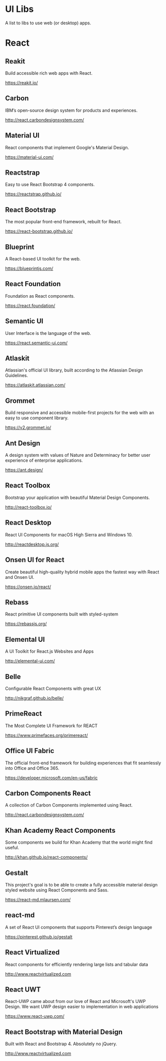 # UI Libs

A list to libs to use web (or desktop) apps.

# React

## Reakit

Build accessible rich web apps with React.

https://reakit.io/

## Carbon

IBM’s open-source design system for products and experiences.

http://react.carbondesignsystem.com/

## Material UI

React components that implement Google's Material Design.

https://material-ui.com/

## Reactstrap

Easy to use React Bootstrap 4 components.

https://reactstrap.github.io/

## React Bootstrap

The most popular front-end framework, rebuilt for React.

https://react-bootstrap.github.io/

## Blueprint

A React-based UI toolkit for the web.

https://blueprintjs.com/

## React Foundation

Foundation as React components.

https://react.foundation/

## Semantic UI

User Interface is the language of the web.

https://react.semantic-ui.com/

## Atlaskit

Atlassian's official UI library, built according to the Atlassian Design Guidelines.

https://atlaskit.atlassian.com/

## Grommet

Build responsive and accessible mobile-first projects for the web with an easy to use component library.

https://v2.grommet.io/

## Ant Design

A design system with values of Nature and Determinacy for better user experience of enterprise applications.

https://ant.design/

## React Toolbox

Bootstrap your application with beautiful Material Design Components.

http://react-toolbox.io/

## React Desktop

React UI Components for macOS High Sierra and Windows 10.

http://reactdesktop.js.org/

## Onsen UI for React

Create beautiful high-quality hybrid mobile apps the fastest way with React and Onsen UI.

https://onsen.io/react/

## Rebass

React primitive UI components built with styled-system

https://rebassjs.org/

## Elemental UI

A UI Toolkit for React.js Websites and Apps

http://elemental-ui.com/

## Belle

Configurable React Components with great UX

http://nikgraf.github.io/belle/

## PrimeReact

The Most Complete UI Framework for REACT

https://www.primefaces.org/primereact/

## Office UI Fabric

The official front-end framework for building experiences that fit seamlessly into Office and Office 365.

https://developer.microsoft.com/en-us/fabric

## Carbon Components React

A collection of Carbon Components implemented using React.

http://react.carbondesignsystem.com/

## Khan Academy React Components

Some components we build for Khan Academy that the world might find useful.

http://khan.github.io/react-components/

## Gestalt

This project's goal is to be able to create a fully accessible material design styled website using React Components and Sass.

https://react-md.mlaursen.com/

## react-md

A set of React UI components that supports Pinterest’s design language

https://pinterest.github.io/gestalt

## React Virtualized

React components for efficiently rendering large lists and tabular data

http://www.reactvirtualized.com

## React UWT

React-UWP came about from our love of React and Microsoft's UWP Design. We want UWP design easier to implementation in web applications

https://www.react-uwp.com/

## React Bootstrap with Material Design

Built with React and Bootstrap 4. Absolutely no jQuery.

http://www.reactvirtualized.com
